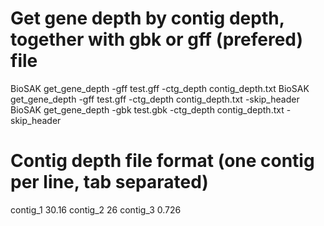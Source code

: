 
# Get gene depth by contig depth, together with gbk or gff (prefered) file
BioSAK get_gene_depth -gff test.gff -ctg_depth contig_depth.txt
BioSAK get_gene_depth -gff test.gff -ctg_depth contig_depth.txt -skip_header
BioSAK get_gene_depth -gbk test.gbk -ctg_depth contig_depth.txt -skip_header

# Contig depth file format (one contig per line, tab separated)
contig_1    30.16
contig_2    26
contig_3    0.726